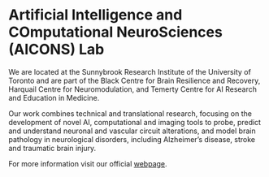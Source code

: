 # Artificial Intelligence and COmputational NeuroSciences (AICONS) Lab

We are located at the Sunnybrook Research Institute of the University
of Toronto and are part of the Black Centre for Brain Resilience 
and Recovery, Harquail Centre for Neuromodulation, and Temerty 
Centre for AI Research and Education in Medicine.

Our work combines technical and translational research, focusing 
on the development of novel AI, computational and imaging tools to 
probe, predict and understand neuronal and vascular circuit 
alterations, and model brain pathology in neurological disorders, 
including Alzheimer’s disease, stroke and traumatic brain injury.

For more information visit our official [webpage](https://aiconslab.github.io/).
